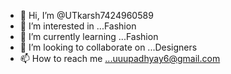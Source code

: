 - 👋 Hi, I’m @UTkarsh7424960589
- 👀 I’m interested in ...Fashion
- 🌱 I’m currently learning ...Fashion
- 💞️ I’m looking to collaborate on ...Designers
- 📫 How to reach me ...uuupadhyay6@gmail.com

<!---
UTkarsh7424960589/UTkarsh7424960589 is a ✨ special ✨ repository because its `README.md` (this file) appears on your GitHub profile.
You can click the Preview link to take a look at your changes.
--->
